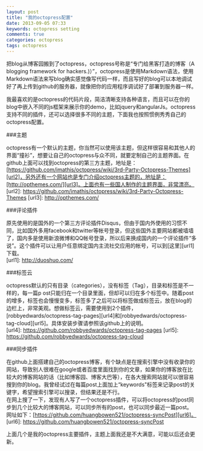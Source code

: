 ```yaml
---
layout: post
title: "我的octopress配置"
date: 2013-09-05 07:33
keywords: octopress setting
comments: true
categories: octopress
tags: octopress
---
```

  
把blog从博客园搬到了octopress，octopress号称是“专门给黑客打造的博客（A blogging framework for hackers.)）”，octopress是使用Markdown语法，使用Markdown语法来写blog确实感觉像写代码一样，而且写好的blog可以本地调试好了再上传到github的服务器，就像把你的应用程序调试好了部署到服务器一样。 

我最喜欢的是octopress的代码片段，简洁清晰支持各种语言，而且可以在你的blog中嵌入不同的js框架来展示你的demo，比如jquery和angularJs。octopress支持不同的插件，还可以选择很多不同的主题，下面我也按照惯例秀秀自己的octopress配置。  
  
###主题  
  
octopress有一个默认的主题，你当然可以使用该主题，但这样很容易和其他人的界面“撞衫”，想要让自己的octopress与众不同，就要定制自己的主题界面。在github上面可以找到octopress的第三方主题，地址是：[https://github.com/imathis/octopress/wiki/3rd-Party-Octopress-Themes][url2]，另外还有一个网站也是专门介绍octopress主题的，地址是：[http://opthemes.com/][url3]。上面也有一些国人制作的主题界面，非常漂亮。  
[url2]: https://github.com/imathis/octopress/wiki/3rd-Party-Octopress-Themes
[url3]: http://opthemes.com/
  
###评论插件  
  
原先使用的是国外的一个第三方评论插件Disqus，但由于国内外使用的习惯不同，比如国外多用facebook和twitter等帐号登录，但这些国外主要网站都被墙墙了，国内多是使用新浪微博和QQ帐号登录，所以后来换成国内的一个评论插件“多说”。这个插件可以让用户任意绑定国内主流社交应用的帐号，可以到[这里][url1]下载。  
[url1]: http://duoshuo.com/
  
###标签云  
  
octopress默认的只有目录（categories），没有标签（Tag），目录和标签是不一样的，每一篇p ost只能归在一个目录里面，但却可以归在多个标签中。随着post的增多，标签也会慢慢变多，标签多了之后可以将标签做成标签云，放在blog的边栏上，非常美观。想做标签云，需要使用到2个插件，[robbyedwards/octopress-tag-pages][url4]和[robbyedwards/octopress-tag-cloud][url5]。具体安装步骤请参照该github上的说明。  
[url4]: https://github.com/robbyedwards/octopress-tag-pages
[url5]: https://github.com/robbyedwards/octopress-tag-cloud
  
###同步插件  
  
在github上面搭建自己的octopress博客，有个缺点是在搜索引擎中没有收录你的网站，导致别人很难在google或者百度里面找到你的文章，如果你的博客放在比较大的博客网站的话（比如博客园、博客大巴等），在各大搜索网站就可以很容易搜到你的blog。我曾经试过在每篇post上面加上“keywords"标签来记录post的关键字，希望搜索引擎可以搜录，但结果还是不行。  
在网上搜了一下，发现有人写了一个octopress插件，可以将octopress的post同步到几个比较大的博客网站，可以同步所有的post，也可以同步最近一篇post。网址如下：[https://github.com/huangbowen521/octopress-syncPost][url6]。  
[url6]: https://github.com/huangbowen521/octopress-syncPost
  
上面几个是我的octopress主要插件，主题上面我还是不大满意，可能以后还会更新。



